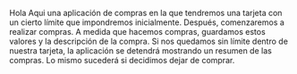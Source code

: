 Hola Aqui  una aplicación de compras en la que tendremos una tarjeta con un cierto límite que impondremos inicialmente. Después, comenzaremos a realizar compras. A medida que hacemos compras, guardamos estos valores y la descripción de la compra. Si nos quedamos sin límite dentro de nuestra tarjeta, la aplicación se detendrá mostrando un resumen de las compras. Lo mismo sucederá si decidimos dejar de comprar.
